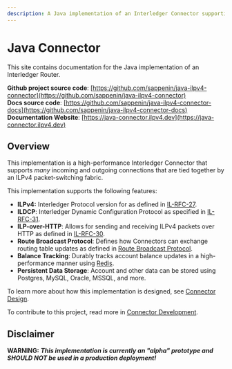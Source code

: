 ```yaml
---
description: A Java implementation of an Interledger Connector supporting ILPv4.
---
```


# Java Connector

This site contains documentation for the Java implementation of an Interledger Router.

**Github project source code**: [https://github.com/sappenin/java-ilpv4-connector](https://github.com/sappenin/java-ilpv4-connector)  
**Docs source code**: [https://github.com/sappenin/java-ilpv4-connector-docs](https://github.com/sappenin/java-ilpv4-connector-docs)  
**Documentation Website**: [https://java-connector.ilpv4.dev](https://java-connector.ilpv4.dev)

## Overview

This implementation is a high-performance Interledger Connector that supports _many_ incoming and outgoing connections that are tied together by an ILPv4 packet-switching fabric.

This implementation supports the following features:

* **ILPv4:** Interledger Protocol version for as defined in [IL-RFC-27](https://github.com/interledger/rfcs/blob/master/0027-interledger-protocol-4/0027-interledger-protocol-4.md).
* **ILDCP**: Interledger Dynamic Configuration Protocol as specified in [IL-RFC-31](https://github.com/interledger/rfcs/blob/master/0031-dynamic-configuration-protocol/0031-dynamic-configuration-protocol.md).
* **ILP-over-HTTP**: Allows for sending and receiving ILPv4 packets over HTTP as defined in [IL-RFC-30](https://github.com/interledger/rfcs/pull/504).
* **Route Broadcast Protocol**: Defines how Connectors can exchange routing table updates as defined in [Route Broadcast Protocol](https://github.com/interledger/rfcs/pull/455).
* **Balance Tracking**: Durably tracks account balance updates in a high-performance manner using [Redis](https://redis.io).
* **Persistent Data Storage**: Account and other data can be stored using Postgres, MySQL, Oracle, MSSQL, and more.

To learn more about how this implementation is designed, see [Connector Design](concepts/architecture-design.md).

To contribute to this project, read more in [Connector Development](contributing/development.md).

## Disclaimer

**WARNING:** _**This implementation is currently an "alpha" prototype and SHOULD NOT be used in a production deployment!**_
